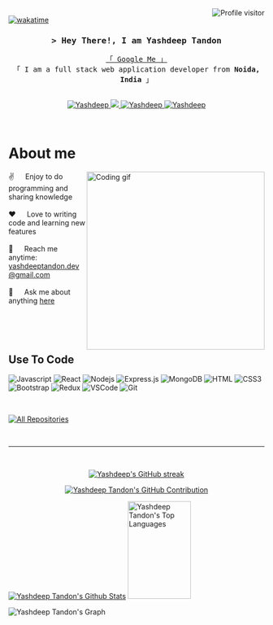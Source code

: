 <!--
<h2 align="center">
  Welcome to Yashdeep Tandon's World!
  <img src="https://media.giphy.com/media/hvRJCLFzcasrR4ia7z/giphy.gif" width="28">
</h2>
-->

<!--
<p align="center">
  <a href="https://github.com/yashdeeptandon"><img src="https://readme-typing-svg.herokuapp.com/?lines=Self%20Taught%20Programmer;Front%20End%20Developer;1.5%2B%20years%20of%20coding%20experience;Always%20learning%20new%20things&center=true&width=380&height=45"></a>
</p>

 -->

<a href="https://komarev.com/ghpvc/?username=yashdeeptandon">
  <img align="right" src="https://komarev.com/ghpvc/?username=yashdeeptandon&label=Visitors&color=0e75b6&style=flat" alt="Profile visitor" />
</a>


[![wakatime](https://wakatime.com/badge/user/140276ed-4b67-4b25-aac3-5cd06cd4e7ff.svg)](https://wakatime.com/@yashdeeptandon)

<!-- Intro  -->
<h3 align="center">
        <samp>&gt; Hey There!, I am
                <b>Yashdeep Tandon</b>
        </samp>
</h3>


<p align="center"> 
  <samp>
    <a href="https://www.google.com/search?q=Yashdeep+Tandon">「 Google Me 」</a>
    <br>
    「 I am a full stack web application developer from <b>Noida, India</b> 」
    <br>
    <br>
  </samp>
</p>

<p align="center">
<!--  <a href="https://" target="blank">
  <img src="https://img.shields.io/badge/Website-DC143C?style=for-the-badge&logo=medium&logoColor=white" alt="alsiam" />
 </a> -->
 <a href="https://www.linkedin.com/in/yashdeep-tandon/" target="_blank">
  <img src="https://img.shields.io/badge/LinkedIn-0077B5?style=for-the-badge&logo=linkedin&logoColor=white" alt="Yashdeep"/>
 </a>
 <!-- <a href="https://dev.to/" target="_blank">
  <img src="https://img.shields.io/badge/dev.to-0A0A0A?style=for-the-badge&logo=dev.to&logoColor=white" alt="alsiam" />
 </a> -->
 <a href="https://twitter.com/YDT007" target="_blank">
  <img src="https://img.shields.io/badge/Twitter-1DA1F2?style=for-the-badge&logo=twitter&logoColor=white" />
 </a>
 <a href="https://instagram.com/yashdeep_tandon" target="_blank">
  <img src="https://img.shields.io/badge/Instagram-fe4164?style=for-the-badge&logo=instagram&logoColor=white" alt="Yashdeep" />
 </a> 
 <a href="[https://facebook.com/YashdeepTandon](https://www.facebook.com/yashdeep.tandon.58/)" target="_blank">
  <img src="https://img.shields.io/badge/Facebook-20BEFF?&style=for-the-badge&logo=facebook&logoColor=white" alt="Yashdeep"  />
  </a> 
</p>
<br />

<!-- About Section -->
 # About me
 
<p>
 <img align="right" width="350" src="/assets/programmer.gif" alt="Coding gif" />
  
 ✌️ &emsp; Enjoy to do programming and sharing knowledge <br/><br/>
 ❤️ &emsp; Love to writing code and learning new features<br/><br/>
 📧 &emsp; Reach me anytime: yashdeeptandon.dev@gmail.com<br/><br/>
 💬 &emsp; Ask me about anything [here](https://github.com/yashdeeptandon/yashdeeptandon/issues)

</p>

<br/>
<br/>
<br/>

## Use To Code

![Javascript](https://img.shields.io/badge/Javascript-F0DB4F?style=for-the-badge&labelColor=black&logo=javascript&logoColor=F0DB4F)
![React](https://img.shields.io/badge/-React-61DBFB?style=for-the-badge&labelColor=black&logo=react&logoColor=61DBFB)
![Nodejs](https://img.shields.io/badge/Nodejs-3C873A?style=for-the-badge&labelColor=black&logo=node.js&logoColor=3C873A)
![Express.js](https://img.shields.io/badge/Express.js-000000?style=for-the-badge&logo=express&logoColor=white)
![MongoDB](https://img.shields.io/badge/MongoDB-4EA94B?style=for-the-badge&logo=mongodb&logoColor=white)
![HTML](https://img.shields.io/badge/HTML5-E34F26?style=for-the-badge&logo=html5&logoColor=white)
![CSS3](https://img.shields.io/badge/CSS3-1572B6?style=for-the-badge&logo=css3&logoColor=white)
![Bootstrap](https://img.shields.io/badge/Bootstrap-563D7C?style=for-the-badge&logo=bootstrap&logoColor=white)
![Redux](https://img.shields.io/badge/Redux-593D88?style=for-the-badge&logo=redux&logoColor=white)
![VSCode](https://img.shields.io/badge/Visual_Studio-0078d7?style=for-the-badge&logo=visual%20studio&logoColor=white)
![Git](https://img.shields.io/badge/Git-F05032?style=for-the-badge&logo=git&logoColor=white)

<br/>

<p align="left">
  <a href="https://github.com/yashdeeptandon?tab=repositories" target="_blank"><img alt="All Repositories" title="All Repositories" src="https://img.shields.io/badge/-All%20Repos-2962FF?style=for-the-badge&logo=koding&logoColor=white"/></a>
</p>

<br/>
<hr/>
<br/>

<p align="center">
  <a href="https://github.com/yashdeeptandon">
    <img src="https://github-readme-streak-stats.herokuapp.com/?user=yashdeeptandon&theme=radical&border=7F3FBF&background=0D1117" alt="Yashdeep's GitHub streak"/>
  </a>
</p>

<p align="center">
  <a href="https://github.com/yashdeeptandon">
    <img src="https://github-profile-summary-cards.vercel.app/api/cards/profile-details?username=yashdeeptandon&theme=radical" alt="Yashdeep Tandon's GitHub Contribution"/>
  </a>
</p>

<a> 
    <a href="https://github.com/yashdeeptandon"><img alt="Yashdeep Tandon's Github Stats" src="https://denvercoder1-github-readme-stats.vercel.app/api?username=yashdeeptandon&show_icons=true&count_private=true&theme=react&border_color=7F3FBF&bg_color=0D1117&title_color=F85D7F&icon_color=F8D866%22%20height=%22192px%22%20width=%2249.5%"/></a>
  <a href="https://github.com/yashdeeptandon"><img alt="Yashdeep Tandon's Top Languages" src="https://denvercoder1-github-readme-stats.vercel.app/api/top-langs/?username=yashdeeptandon&langs_count=8&layout=compact&theme=react&border_color=7F3FBF&bg_color=0D1117&title_color=F85D7F&icon_color=F8D866" height="192px" width="49.5%"/></a>
  <br/>
</a>


![Yashdeep Tandon's Graph](https://github-readme-activity-graph.vercel.app/graph?username=yashdeeptandon&custom_title=Yashdeep%20Tandon%27s%20GitHub%20Activity%20Graph&bg_color=0D1117&color=7F3FBF&line=7F3FBF&point=7F3FBF&area_color=FFFFFF&title_color=FFFFFF&area=true)
